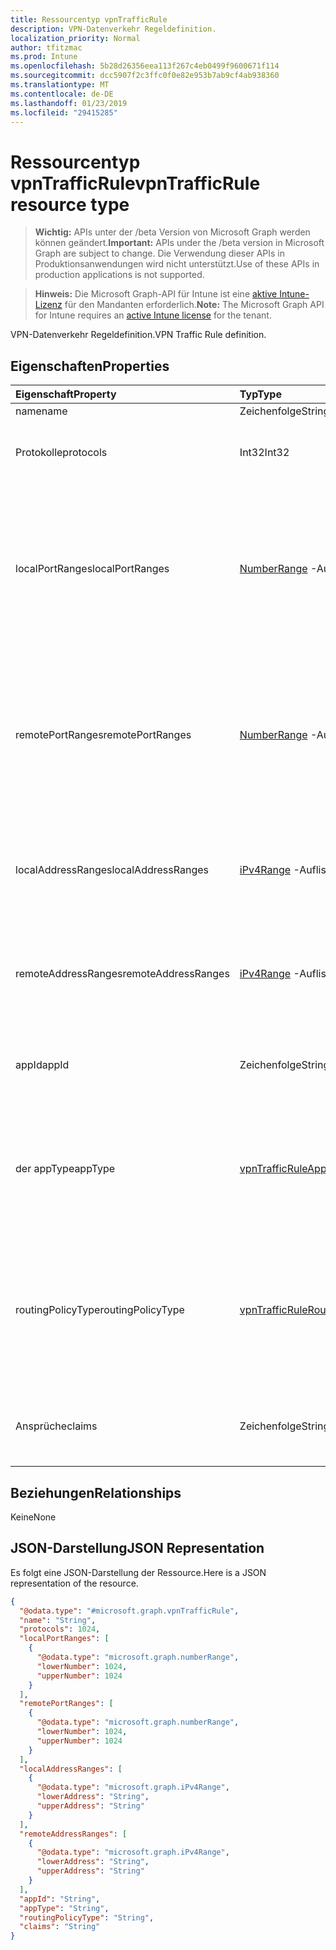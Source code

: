 ```yaml
---
title: Ressourcentyp vpnTrafficRule
description: VPN-Datenverkehr Regeldefinition.
localization_priority: Normal
author: tfitzmac
ms.prod: Intune
ms.openlocfilehash: 5b28d26356eea113f267c4eb0499f9600671f114
ms.sourcegitcommit: dcc5907f2c3ffc0f0e82e953b7ab9cf4ab938360
ms.translationtype: MT
ms.contentlocale: de-DE
ms.lasthandoff: 01/23/2019
ms.locfileid: "29415285"
---
```

# <a name="vpntrafficrule-resource-type"></a><span data-ttu-id="6a134-103">Ressourcentyp vpnTrafficRule</span><span class="sxs-lookup"><span data-stu-id="6a134-103">vpnTrafficRule resource type</span></span>

> <span data-ttu-id="6a134-104">**Wichtig:** APIs unter der /beta Version von Microsoft Graph werden können geändert.</span><span class="sxs-lookup"><span data-stu-id="6a134-104">**Important:** APIs under the /beta version in Microsoft Graph are subject to change.</span></span> <span data-ttu-id="6a134-105">Die Verwendung dieser APIs in Produktionsanwendungen wird nicht unterstützt.</span><span class="sxs-lookup"><span data-stu-id="6a134-105">Use of these APIs in production applications is not supported.</span></span>

> <span data-ttu-id="6a134-106">**Hinweis:** Die Microsoft Graph-API für Intune ist eine [aktive Intune-Lizenz](https://go.microsoft.com/fwlink/?linkid=839381) für den Mandanten erforderlich.</span><span class="sxs-lookup"><span data-stu-id="6a134-106">**Note:** The Microsoft Graph API for Intune requires an [active Intune license](https://go.microsoft.com/fwlink/?linkid=839381) for the tenant.</span></span>

<span data-ttu-id="6a134-107">VPN-Datenverkehr Regeldefinition.</span><span class="sxs-lookup"><span data-stu-id="6a134-107">VPN Traffic Rule definition.</span></span>

## <a name="properties"></a><span data-ttu-id="6a134-108">Eigenschaften</span><span class="sxs-lookup"><span data-stu-id="6a134-108">Properties</span></span>
|<span data-ttu-id="6a134-109">Eigenschaft</span><span class="sxs-lookup"><span data-stu-id="6a134-109">Property</span></span>|<span data-ttu-id="6a134-110">Typ</span><span class="sxs-lookup"><span data-stu-id="6a134-110">Type</span></span>|<span data-ttu-id="6a134-111">Beschreibung</span><span class="sxs-lookup"><span data-stu-id="6a134-111">Description</span></span>|
|:---|:---|:---|
|<span data-ttu-id="6a134-112">name</span><span class="sxs-lookup"><span data-stu-id="6a134-112">name</span></span>|<span data-ttu-id="6a134-113">Zeichenfolge</span><span class="sxs-lookup"><span data-stu-id="6a134-113">String</span></span>|<span data-ttu-id="6a134-114">Name.</span><span class="sxs-lookup"><span data-stu-id="6a134-114">Name.</span></span>|
|<span data-ttu-id="6a134-115">Protokolle</span><span class="sxs-lookup"><span data-stu-id="6a134-115">protocols</span></span>|<span data-ttu-id="6a134-116">Int32</span><span class="sxs-lookup"><span data-stu-id="6a134-116">Int32</span></span>|<span data-ttu-id="6a134-117">Protokolle (0 – 255).</span><span class="sxs-lookup"><span data-stu-id="6a134-117">Protocols (0-255).</span></span> <span data-ttu-id="6a134-118">Gültige Werte zwischen 0 und 255</span><span class="sxs-lookup"><span data-stu-id="6a134-118">Valid values 0 to 255</span></span>|
|<span data-ttu-id="6a134-119">localPortRanges</span><span class="sxs-lookup"><span data-stu-id="6a134-119">localPortRanges</span></span>|<span data-ttu-id="6a134-120">[NumberRange](../resources/intune-deviceconfig-numberrange.md) -Auflistung</span><span class="sxs-lookup"><span data-stu-id="6a134-120">[numberRange](../resources/intune-deviceconfig-numberrange.md) collection</span></span>|<span data-ttu-id="6a134-121">Lokaler Portbereich kann nur bei Protokoll entweder TCP oder UDP (6 oder 17) festgelegt werden.</span><span class="sxs-lookup"><span data-stu-id="6a134-121">Local port range can be set only when protocol is either TCP or UDP (6 or 17).</span></span> <span data-ttu-id="6a134-122">Diese Collection darf maximal 500 Elemente enthalten.</span><span class="sxs-lookup"><span data-stu-id="6a134-122">This collection can contain a maximum of 500 elements.</span></span>|
|<span data-ttu-id="6a134-123">remotePortRanges</span><span class="sxs-lookup"><span data-stu-id="6a134-123">remotePortRanges</span></span>|<span data-ttu-id="6a134-124">[NumberRange](../resources/intune-deviceconfig-numberrange.md) -Auflistung</span><span class="sxs-lookup"><span data-stu-id="6a134-124">[numberRange](../resources/intune-deviceconfig-numberrange.md) collection</span></span>|<span data-ttu-id="6a134-125">Remote Portbereich kann nur bei Protokoll entweder TCP oder UDP (6 oder 17) festgelegt werden.</span><span class="sxs-lookup"><span data-stu-id="6a134-125">Remote port range can be set only when protocol is either TCP or UDP (6 or 17).</span></span> <span data-ttu-id="6a134-126">Diese Collection darf maximal 500 Elemente enthalten.</span><span class="sxs-lookup"><span data-stu-id="6a134-126">This collection can contain a maximum of 500 elements.</span></span>|
|<span data-ttu-id="6a134-127">localAddressRanges</span><span class="sxs-lookup"><span data-stu-id="6a134-127">localAddressRanges</span></span>|<span data-ttu-id="6a134-128">[iPv4Range](../resources/intune-shared-ipv4range.md) -Auflistung</span><span class="sxs-lookup"><span data-stu-id="6a134-128">[iPv4Range](../resources/intune-shared-ipv4range.md) collection</span></span>|<span data-ttu-id="6a134-129">Lokale Adressbereich.</span><span class="sxs-lookup"><span data-stu-id="6a134-129">Local address range.</span></span> <span data-ttu-id="6a134-130">Diese Collection darf maximal 500 Elemente enthalten.</span><span class="sxs-lookup"><span data-stu-id="6a134-130">This collection can contain a maximum of 500 elements.</span></span>|
|<span data-ttu-id="6a134-131">remoteAddressRanges</span><span class="sxs-lookup"><span data-stu-id="6a134-131">remoteAddressRanges</span></span>|<span data-ttu-id="6a134-132">[iPv4Range](../resources/intune-shared-ipv4range.md) -Auflistung</span><span class="sxs-lookup"><span data-stu-id="6a134-132">[iPv4Range](../resources/intune-shared-ipv4range.md) collection</span></span>|<span data-ttu-id="6a134-133">Remote-Adressbereichs.</span><span class="sxs-lookup"><span data-stu-id="6a134-133">Remote address range.</span></span> <span data-ttu-id="6a134-134">Diese Collection darf maximal 500 Elemente enthalten.</span><span class="sxs-lookup"><span data-stu-id="6a134-134">This collection can contain a maximum of 500 elements.</span></span>|
|<span data-ttu-id="6a134-135">appId</span><span class="sxs-lookup"><span data-stu-id="6a134-135">appId</span></span>|<span data-ttu-id="6a134-136">Zeichenfolge</span><span class="sxs-lookup"><span data-stu-id="6a134-136">String</span></span>|<span data-ttu-id="6a134-137">App-Bezeichner, wenn diese Regel Datenverkehr durch eine app ausgelöst wird.</span><span class="sxs-lookup"><span data-stu-id="6a134-137">App identifier, if this traffic rule is triggered by an app.</span></span>|
|<span data-ttu-id="6a134-138">der appType</span><span class="sxs-lookup"><span data-stu-id="6a134-138">appType</span></span>|[<span data-ttu-id="6a134-139">vpnTrafficRuleAppType</span><span class="sxs-lookup"><span data-stu-id="6a134-139">vpnTrafficRuleAppType</span></span>](../resources/intune-deviceconfig-vpntrafficruleapptype.md)|<span data-ttu-id="6a134-140">App-Typ, wenn diese Regel Datenverkehr durch eine app ausgelöst wird.</span><span class="sxs-lookup"><span data-stu-id="6a134-140">App type, if this traffic rule is triggered by an app.</span></span> <span data-ttu-id="6a134-141">Mögliche Werte sind: `none`, `desktop` und `universal`.</span><span class="sxs-lookup"><span data-stu-id="6a134-141">Possible values are: `none`, `desktop`, `universal`.</span></span>|
|<span data-ttu-id="6a134-142">routingPolicyType</span><span class="sxs-lookup"><span data-stu-id="6a134-142">routingPolicyType</span></span>|[<span data-ttu-id="6a134-143">vpnTrafficRuleRoutingPolicyType</span><span class="sxs-lookup"><span data-stu-id="6a134-143">vpnTrafficRuleRoutingPolicyType</span></span>](../resources/intune-deviceconfig-vpntrafficruleroutingpolicytype.md)|<span data-ttu-id="6a134-144">Wenn gibt an, ob aktivieren Split-tunneling auf diese Route ausgelöst, app.</span><span class="sxs-lookup"><span data-stu-id="6a134-144">When app triggered, indicates whether to enable split tunneling along this route.</span></span> <span data-ttu-id="6a134-145">Mögliche Werte sind: `none`, `splitTunnel` und `forceTunnel`.</span><span class="sxs-lookup"><span data-stu-id="6a134-145">Possible values are: `none`, `splitTunnel`, `forceTunnel`.</span></span>|
|<span data-ttu-id="6a134-146">Ansprüche</span><span class="sxs-lookup"><span data-stu-id="6a134-146">claims</span></span>|<span data-ttu-id="6a134-147">Zeichenfolge</span><span class="sxs-lookup"><span data-stu-id="6a134-147">String</span></span>|<span data-ttu-id="6a134-148">Ansprüche im Zusammenhang mit dieser Regel Datenverkehr.</span><span class="sxs-lookup"><span data-stu-id="6a134-148">Claims associated with this traffic rule.</span></span>|

## <a name="relationships"></a><span data-ttu-id="6a134-149">Beziehungen</span><span class="sxs-lookup"><span data-stu-id="6a134-149">Relationships</span></span>
<span data-ttu-id="6a134-150">Keine</span><span class="sxs-lookup"><span data-stu-id="6a134-150">None</span></span>

## <a name="json-representation"></a><span data-ttu-id="6a134-151">JSON-Darstellung</span><span class="sxs-lookup"><span data-stu-id="6a134-151">JSON Representation</span></span>
<span data-ttu-id="6a134-152">Es folgt eine JSON-Darstellung der Ressource.</span><span class="sxs-lookup"><span data-stu-id="6a134-152">Here is a JSON representation of the resource.</span></span>
<!-- {
  "blockType": "resource",
  "@odata.type": "microsoft.graph.vpnTrafficRule"
}
-->
``` json
{
  "@odata.type": "#microsoft.graph.vpnTrafficRule",
  "name": "String",
  "protocols": 1024,
  "localPortRanges": [
    {
      "@odata.type": "microsoft.graph.numberRange",
      "lowerNumber": 1024,
      "upperNumber": 1024
    }
  ],
  "remotePortRanges": [
    {
      "@odata.type": "microsoft.graph.numberRange",
      "lowerNumber": 1024,
      "upperNumber": 1024
    }
  ],
  "localAddressRanges": [
    {
      "@odata.type": "microsoft.graph.iPv4Range",
      "lowerAddress": "String",
      "upperAddress": "String"
    }
  ],
  "remoteAddressRanges": [
    {
      "@odata.type": "microsoft.graph.iPv4Range",
      "lowerAddress": "String",
      "upperAddress": "String"
    }
  ],
  "appId": "String",
  "appType": "String",
  "routingPolicyType": "String",
  "claims": "String"
}
```




